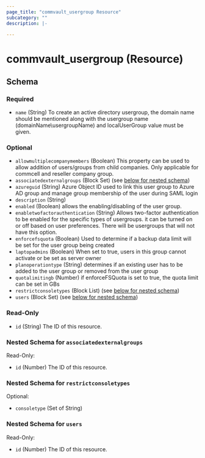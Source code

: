 ```yaml
---
page_title: "commvault_usergroup Resource"
subcategory: ""
description: |-
  
---
```


# commvault_usergroup (Resource)




## Schema

### Required

- `name` (String) To create an active directory usergroup, the domain name should be mentioned along with the usergroup name (domainName\usergroupName) and localUserGroup value must be given.

### Optional

- `allowmultiplecompanymembers` (Boolean) This property can be used to allow addition of users/groups from child companies. Only applicable for commcell and reseller company group.
- `associatedexternalgroups` (Block Set) (see [below for nested schema](#nestedblock--associatedexternalgroups))
- `azureguid` (String) Azure Object ID used to link this user group to Azure AD group and manage group membership of the user during SAML login
- `description` (String)
- `enabled` (Boolean) allows the enabling/disabling of the user group.
- `enabletwofactorauthentication` (String) Allows two-factor authentication to be enabled for the specific types of usergroups. it can be turned on or off based on user preferences. There will be usergroups that will not have this option.
- `enforcefsquota` (Boolean) Used to determine if a backup data limit will be set for the user group being created
- `laptopadmins` (Boolean) When set to true, users in this group cannot activate or be set as server owner
- `planoperationtype` (String) determines if an existing user has to be added to the user group or removed from the user group
- `quotalimitingb` (Number) if enforceFSQuota is set to true, the quota limit can be set in GBs
- `restrictconsoletypes` (Block List) (see [below for nested schema](#nestedblock--restrictconsoletypes))
- `users` (Block Set) (see [below for nested schema](#nestedblock--users))

### Read-Only

- `id` (String) The ID of this resource.

<a id="nestedblock--associatedexternalgroups"></a>
### Nested Schema for `associatedexternalgroups`

Read-Only:

- `id` (Number) The ID of this resource.


<a id="nestedblock--restrictconsoletypes"></a>
### Nested Schema for `restrictconsoletypes`

Optional:

- `consoletype` (Set of String)


<a id="nestedblock--users"></a>
### Nested Schema for `users`

Read-Only:

- `id` (Number) The ID of this resource.


